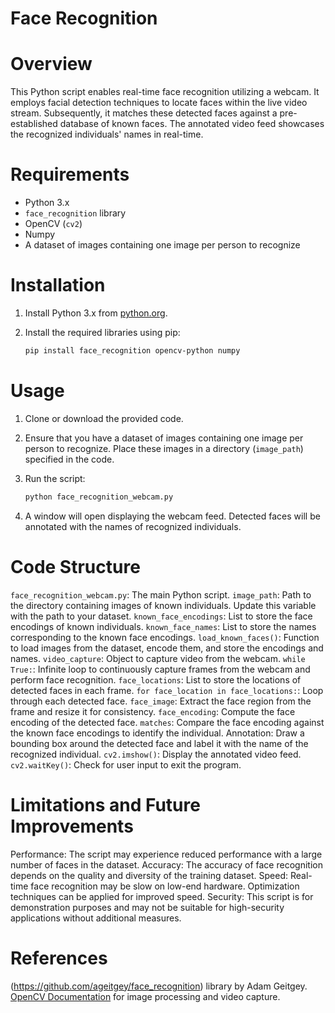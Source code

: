 # Face Recognition 

# Overview
This Python script enables real-time face recognition utilizing a webcam. It employs facial detection techniques to locate faces within the live video stream. Subsequently, it matches these detected faces against a pre-established database of known faces. The annotated video feed showcases the recognized individuals' names in real-time.

# Requirements

- Python 3.x
- `face_recognition` library
- OpenCV (`cv2`)
- Numpy
- A dataset of images containing one image per person to recognize

# Installation

1. Install Python 3.x from [python.org](https://www.python.org/downloads/).
2. Install the required libraries using pip:

   ```bash
   pip install face_recognition opencv-python numpy
   ```
# Usage

1. Clone or download the provided code.
2. Ensure that you have a dataset of images containing one image per person to recognize. Place these images in a directory (`image_path`) specified in the code.
3. Run the script:

   ```bash
   python face_recognition_webcam.py
   ```

4. A window will open displaying the webcam feed. Detected faces will be annotated with the names of recognized individuals.

# Code Structure

`face_recognition_webcam.py`: The main Python script.
`image_path`: Path to the directory containing images of known individuals. Update this variable with the path to your dataset.
`known_face_encodings`: List to store the face encodings of known individuals.
`known_face_names`: List to store the names corresponding to the known face encodings.
`load_known_faces()`: Function to load images from the dataset, encode them, and store the encodings and names.
`video_capture`: Object to capture video from the webcam.
`while True:`: Infinite loop to continuously capture frames from the webcam and perform face recognition.
`face_locations`: List to store the locations of detected faces in each frame.
`for face_location in face_locations:`: Loop through each detected face.
`face_image`: Extract the face region from the frame and resize it for consistency.
`face_encoding`: Compute the face encoding of the detected face.
`matches`: Compare the face encoding against the known face encodings to identify the individual.
Annotation: Draw a bounding box around the detected face and label it with the name of the recognized individual.
`cv2.imshow()`: Display the annotated video feed.
`cv2.waitKey()`: Check for user input to exit the program.

# Limitations and Future Improvements

Performance: The script may experience reduced performance with a large number of faces in the dataset.
Accuracy: The accuracy of face recognition depends on the quality and diversity of the training dataset.
Speed: Real-time face recognition may be slow on low-end hardware. Optimization techniques can be applied for improved speed.
Security: This script is for demonstration purposes and may not be suitable for high-security applications without additional measures.

# References

(https://github.com/ageitgey/face_recognition) library by Adam Geitgey.
[OpenCV Documentation](https://opencv-python-tutroals.readthedocs.io/en/latest/index.html) for image processing and video capture.


